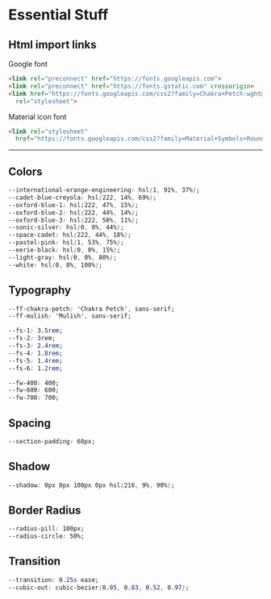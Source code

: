 
# Essential Stuff

## Html import links

Google font

``` html
<link rel="preconnect" href="https://fonts.googleapis.com">
<link rel="preconnect" href="https://fonts.gstatic.com" crossorigin>
<link href="https://fonts.googleapis.com/css2?family=Chakra+Petch:wght@400;600;700&family=Mulish&display=swap"
  rel="stylesheet">
```

Material icon font

``` html
<link rel="stylesheet"
  href="https://fonts.googleapis.com/css2?family=Material+Symbols+Rounded:opsz,wght,FILL,GRAD@40,600,0,0" />
```

---

## Colors

``` css
--international-orange-engineering: hsl(1, 91%, 37%);
--cadet-blue-creyola: hsl(222, 14%, 69%);
--oxford-blue-1: hsl(222, 47%, 15%);
--oxford-blue-2: hsl(222, 44%, 14%);
--oxford-blue-3: hsl(222, 50%, 11%);
--sonic-silver: hsl(0, 0%, 44%);
--space-cadet: hsl(222, 44%, 18%);
--pastel-pink: hsl(1, 53%, 75%);
--eerie-black: hsl(0, 0%, 15%);
--light-gray: hsl(0, 0%, 80%);
--white: hsl(0, 0%, 100%);
```

## Typography

``` css
--ff-chakra-petch: 'Chakra Petch', sans-serif;
--ff-mulish: 'Mulish', sans-serif;

--fs-1: 3.5rem;
--fs-2: 3rem;
--fs-3: 2.4rem;
--fs-4: 1.8rem;
--fs-5: 1.4rem;
--fs-6: 1.2rem;

--fw-400: 400;
--fw-600: 600;
--fw-700: 700;
```

## Spacing

``` css
--section-padding: 60px;
```

## Shadow

``` css
--shadow: 0px 0px 100px 0px hsl(216, 9%, 90%);
```

## Border Radius

``` css
--radius-pill: 100px;
--radius-circle: 50%;
```

## Transition

``` css
--transition: 0.25s ease;
--cubic-out: cubic-bezier(0.05, 0.83, 0.52, 0.97);
```
